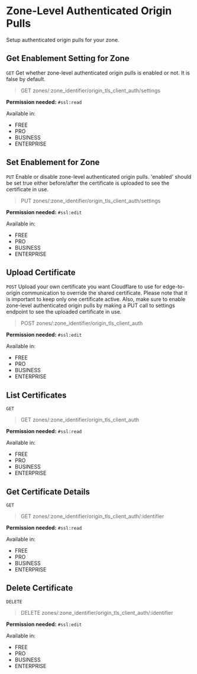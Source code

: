 # Zone-Level Authenticated Origin Pulls

Setup authenticated origin pulls for your zone.

## Get Enablement Setting for Zone

`GET` Get whether zone-level authenticated origin pulls is enabled or not. It is false by default.

> GET zones/:zone_identifier/origin_tls_client_auth/settings

**Permission needed:** `#ssl:read`

Available in:

* FREE
* PRO
* BUSINESS
* ENTERPRISE


## Set Enablement for Zone

`PUT` Enable or disable zone-level authenticated origin pulls. 'enabled' should be set true either before/after the certificate is uploaded to see the certificate in use.

> PUT zones/:zone_identifier/origin_tls_client_auth/settings

**Permission needed:** `#ssl:edit`

Available in:

* FREE
* PRO
* BUSINESS
* ENTERPRISE


## Upload Certificate

`POST` Upload your own certificate you want Cloudflare to use for edge-to-origin communication to override the shared certificate. Please note that it is important to keep only one certificate active. Also, make sure to enable zone-level authenticated origin pulls by making a PUT call to settings endpoint to see the uploaded certificate in use.

> POST zones/:zone_identifier/origin_tls_client_auth

**Permission needed:** `#ssl:edit`

Available in:

* FREE
* PRO
* BUSINESS
* ENTERPRISE


## List Certificates

`GET` 

> GET zones/:zone_identifier/origin_tls_client_auth

**Permission needed:** `#ssl:read`

Available in:

* FREE
* PRO
* BUSINESS
* ENTERPRISE


## Get Certificate Details

`GET` 

> GET zones/:zone_identifier/origin_tls_client_auth/:identifier

**Permission needed:** `#ssl:read`

Available in:

* FREE
* PRO
* BUSINESS
* ENTERPRISE


## Delete Certificate

`DELETE` 

> DELETE zones/:zone_identifier/origin_tls_client_auth/:identifier

**Permission needed:** `#ssl:edit`

Available in:

* FREE
* PRO
* BUSINESS
* ENTERPRISE


